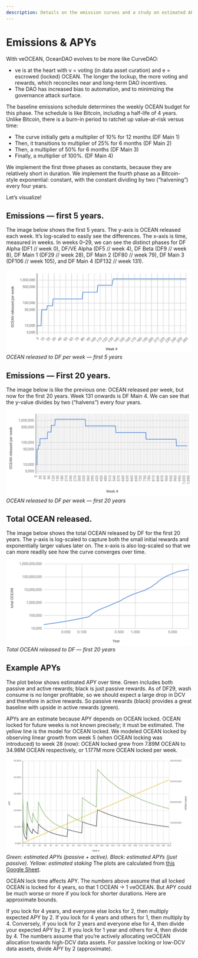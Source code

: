```yaml
---
description: Details on the emission curves and a study on estimated APYs
---
```


# Emissions & APYs

With veOCEAN, OceanDAO evolves to be more like CurveDAO:

- ve is at the heart with v = voting (in data asset curation) and e = escrowed (locked) OCEAN. The longer the lockup, the more voting and rewards, which reconciles near and long-term DAO incentives.
- The DAO has increased bias to automation, and to minimizing the governance attack surface.

The baseline emissions schedule determines the weekly OCEAN budget for this phase. The schedule is like Bitcoin, including a half-life of 4 years. Unlike Bitcoin, there is a burn-in period to ratchet up value-at-risk versus time:

- The curve initially gets a multiplier of 10% for 12 months (DF Main 1)
- Then, it transitions to multiplier of 25% for 6 months (DF Main 2)
- Then, a multiplier of 50% for 6 months (DF Main 3)
- Finally, a multiplier of 100%. (DF Main 4)

We implement the first three phases as constants, because they are relatively short in duration. We implement the fourth phase as a Bitcoin-style exponential: constant, with the constant dividing by two (“halvening”) every four years.

Let’s visualize!

## Emissions — first 5 years.

The image below shows the first 5 years. The y-axis is OCEAN released each week. It’s log-scaled to easily see the differences. The x-axis is time, measured in weeks. In weeks 0–29, we can see the distinct phases for DF Alpha (DF1 // week 0), DF/VE Alpha (DF5 // week 4), DF Beta (DF9 // week 8), DF Main 1 (DF29 // week 28), DF Main 2 (DF80 // week 79), DF Main 3 (DF106 // week 105), and DF Main 4 (DF132 // week 131).

![](../.gitbook/assets/rewards/emissions_first_5years.png)  
_OCEAN released to DF per week — first 5 years_

## Emissions — First 20 years.

The image below is like the previous one: OCEAN released per week, but now for the first 20 years. Week 131 onwards is DF Main 4. We can see that the y-value divides by two (“halvens”) every four years.

![](../.gitbook/assets/rewards/emissions_first_20years.png)  
_OCEAN released to DF per week — first 20 years_

## Total OCEAN released.

The image below shows the total OCEAN released by DF for the first 20 years. The y-axis is log-scaled to capture both the small initial rewards and exponentially larger values later on. The x-axis is also log-scaled so that we can more readily see how the curve converges over time.

![](../.gitbook/assets/rewards/emissions_lifetime.png)  
_Total OCEAN released to DF — first 20 years_

## Example APYs

The plot below shows estimated APY over time. Green includes both passive and active rewards; black is just passive rewards. As of DF29, wash consume is no longer profitable, so we should expect a large drop in DCV and therefore in active rewards. So passive rewards (black) provides a great baseline with upside in active rewards (green).

APYs are an estimate because APY depends on OCEAN locked. OCEAN locked for future weeks is not known precisely; it must be estimated. The yellow line is the model for OCEAN locked. We modeled OCEAN locked by observing linear growth from week 5 (when OCEAN locking was introduced) to week 28 (now): OCEAN locked grew from 7.89M OCEAN to 34.98M OCEAN respectively, or 1.177M more OCEAN locked per week.

![](../.gitbook/assets/rewards/example_apys.png)  
_Green: estimated APYs (passive + active). Black: estimated APYs (just passive). Yellow: estimated staking_
The plots are calculated from [this Google Sheet](https://docs.google.com/spreadsheets/d/1F4o7PbV45yW1aPWOJ2rwZEKkgJXbIk5Yq7tj8749drc/edit#gid=1051477754).

OCEAN lock time affects APY. The numbers above assume that all locked OCEAN is locked for 4 years, so that 1 OCEAN → 1 veOCEAN. But APY could be much worse or more if you lock for shorter durations. Here are approximate bounds.

If you lock for 4 years, and everyone else locks for 2, then multiply expected APY by 2. If you lock for 4 years and others for 1, then multiply by 4.
Conversely, if you lock for 2 years and everyone else for 4, then divide your expected APY by 2. If you lock for 1 year and others for 4, then divide by 4.
The numbers assume that you’re actively allocating veOCEAN allocation towards high-DCV data assets. For passive locking or low-DCV data assets, divide APY by 2 (approximate).
